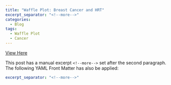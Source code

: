 ```yaml
---
title: "Waffle Plot: Breast Cancer and HRT"
excerpt_separator: "<!--more-->"
categories:
  - Blog
tags:
  - Waffle Plot
  - Cancer
---
```


[View Here](https://thebms.org.uk/wp-content/uploads/2023/01/WHC-Infographics-JANUARY-2023-BreastCancerRisks.pdf)


<!--more-->

This post has a manual excerpt `<!--more-->` set after the second paragraph. The following YAML Front Matter has also be applied:

```yaml
excerpt_separator: "<!--more-->"
```

